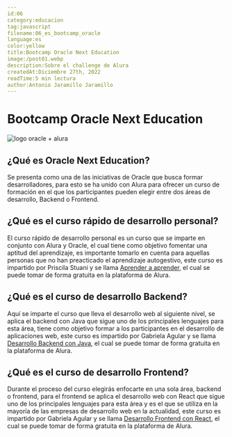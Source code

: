 ```yaml
---
id:06
category:educacion
tag:javascript
filename:06_es_bootcamp_oracle
language:es
color:yellow
title:Bootcamp Oracle Next Education
image:/post01.webp
description:Sobre el challenge de Alura
createdAt:Diciembre 27th, 2022
readTime:5 min lectura
author:Antonio Jaramillo Jaramillo
---
```


# Bootcamp Oracle Next Education
![logo oracle + alura](https://backendblog.fly.dev/api/v2/images/articles/post01.webp)

## ¿Qué es Oracle Next Education?
Se presenta como una de las iniciativas de Oracle que busca formar desarrolladores, para esto se ha unido con Alura para ofrecer un curso de formación en el que los participantes pueden elegir entre dos áreas de desarrollo, Backend o Frontend.

## ¿Qué es el curso rápido de desarrollo personal?
El curso rápido de desarrollo personal es un curso que se imparte en conjunto con Alura y Oracle, el cual tiene como objetivo fomentar una aptitud del aprendizaje, es importante tomarlo en cuenta para aquellas personas que no han preacticado el aprendizaje autogestivo, este curso es impartido por Priscila Stuani y se llama [Aprender a aprender](https://app.aluracursos.com), el cual se puede tomar de forma gratuita en la plataforma de Alura.

## ¿Qué es el curso de desarrollo Backend?
Aquí se imparte el curso que lleva el desarrollo web al siguiente nivel, se aplica el backend con Java que sigue uno de los principales lenguajes para esta área, tiene como objetivo formar a los participantes en el desarrollo de aplicaciones web, este curso es impartido por Gabriela Agular y se llama [Desarrollo Backend con Java](https://app.aluracursos.com), el cual se puede tomar de forma gratuita en la plataforma de Alura.

## ¿Qué es el curso de desarrollo Frontend?
Durante el proceso del curso elegirás enfocarte en una sola área, backend o frontend, para el frontend se aplica el desarrollo web con React que sigue uno de los principales lenguajes para esta área y es el que se utiliza en la mayoría de las empresas de desarrollo web en la actualidad, este curso es impartido por Gabriela Agular y se llama [Desarrollo Frontend con React](https://app.aluracursos.com), el cual se puede tomar de forma gratuita en la plataforma de Alura.

